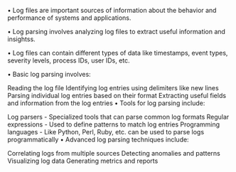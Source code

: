 • Log files are important sources of information about the behavior and performance of systems and applications.

• Log parsing involves analyzing log files to extract useful information and insightss.

• Log files can contain different types of data like timestamps, event types, severity levels, process IDs, user IDs, etc.

• Basic log parsing involves:

Reading the log file
Identifying log entries using delimiters like new lines
Parsing individual log entries based on their format
Extracting useful fields and information from the log entries
• Tools for log parsing include:

Log parsers - Specialized tools that can parse common log formats
Regular expressions - Used to define patterns to match log entries
Programming languages - Like Python, Perl, Ruby, etc. can be used to parse logs programmatically
• Advanced log parsing techniques include:

Correlating logs from multiple sources
Detecting anomalies and patterns
Visualizing log data
Generating metrics and reports
